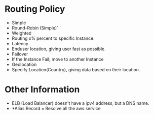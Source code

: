 # Routing Policy
 - Simple
  - Round-Robin (Simple)`
 - Weighted
  - Routing x% percent to specific Instance.
 - Latency
  - Enduser location, giving user fast as possible.
 - Failover
  - If the Instance Fail, move to another Instance
 - Geolocation
  - Specify Location(Country), giving data based on their location. 


# Other Information
 - ELB (Load Balancer) doesn't have a ipv4 address, but a DNS name.
 - *Alias Record = Resolve all the aws service
